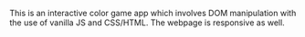 This is an interactive color game app which involves DOM manipulation with the use of vanilla JS and CSS/HTML. The webpage is responsive as well.
